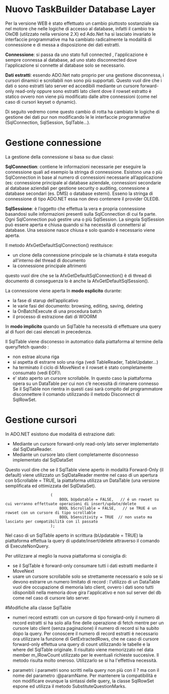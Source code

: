 
# Nuovo TaskBuilder Database Layer

Per la versione WEB è stato effettuato un cambio piuttosto sostanziale sia nel motore che nelle logiche di accesso al database, infatti il cambio tra OleDB (utilzzato nella versione 2.X) ed Ado.Net ha si lasciato invariato le interfaccie programmative ma ha cambiato radicalmente la modalità di connessione e di messa a disposizione dei dati estratti.

**Connessione**: si passa da uno stato full connected , l'applicazione è sempre connessa al database, ad uno stato disconnected dove  l'applicazione si connette al database solo se necessario.

**Dati estratti**: essendo ADO.Net nato proprio per una gestione disconnessa, i cursori dinamici e scrollabili non sono più supportati. Questo vuol dire che i dati o sono estratti lato server ed accedibili mediante un cursore forward-only read-only oppure sono estratti lato client dove il rowset estratto è statico ovvero non viene più modificato dalle altre connessioni (come nel caso di cursori keyset o dynamic).

Di seguito vedremo come questo cambio di rotta ha cambiato le logiche di gestione dei dati pur non modificando le le interfaccie programmative (SqlConnection, SqlSession, SqlTable...).



# Gestione connessione
La gestione della connessione si basa su due classi:

**SqlConnection**: contiene le informazioni necessarie per eseguire la connessione quali ad esempio la stringa di connessione. Esistono una o più SqlConnection in base al numero di connessioni necessarie all’applicazione (es: connessione principale al database aziendale, connessioni secondarie al database aziendali per gestione security o auditing, connessione a database secondari (es. DMS) o database esterni). Esseno la stringa di connessione di tipo ADO.NET essa non devo contenere il provider OLEDB.

**SqlSessione**: è l’oggetto che effettua la vera e propria connessione basandosi sulle informazioni presenti sulla SqlConnection di cui fa parte.  Ogni SqlConnection può gestire una o più SqlSession. 
La singola SqlSession può essere aperta e chiusa quando si ha necessità di connettersi al database.
Una sessione nasce chiusa e solo quando è necessario viene aperta.

Il metodo AfxGetDefaultSqlConnection() restituisce:
-	un clone della connessione principale se la chiamata è stata eseguita all'interno del thread di documento
-	la connessione principale altrimenti

questo vuol dire che se la AfxGetDefaultSqlConnection() è di thread di documento di conseguenza lo è anche la AfxGetDefaultSqlSession(). 

La connessione viene aperta
In **modo esplicito** durante:
* 	la fase di starup dell’applicativo
*	le varie fasi del documento: browsing, editing, saving, deleting
*	la OnBatchExecute di una procedura batch
*	il processo di estrazione dati di WOORM

In **modo implicito** quando un SqlTable ha necessità di effettuare una query al di fuori dei casi elencati in precedenza.

Il SqlTable viene disconesso in automatico dalla piattaforma al termine della query/fetch quando :
-	non estrae alcuna riga
-	si aspetta di estrarre solo una riga (vedi TableReader, TableUpdater…)
-	ha terminato il ciclo di MoveNext e il rowset è stato completamente consumato (vedi EOF)\
-	e’ stato aperto un cursore scrollabile. In questo caso la piattaforma opera su un DataTable per cui non c’è necessità di rimanere connesso
Se il SqlTable non rientra in questi casi sarà compito del programmatore disconnettere il comando utilizzando il metodo Disconnect di SqlRowSet.


# Gestione cursori

In ADO.NET esistono due modalità di estrazione dati:
-	Mediante un cursore forward-only read-only lato server  implementato dal SqlDataReader. 
-	Mediante un cursore lato client completamente disconnesso implementato dal SqlDataSet

Questo vuol dire che se il SqlTable viene aperto in modalità Forward-Only (il default) viene utilizzato un SqlDataReader mentre nel caso di un apertura con bScrollable = TRUE, la piattaforma utilizza un DataTable (una versione semplificata ed ottimizzata del SqlDataSet).

```virtual	void Open
					(
						BOOL bUpdatable = FALSE,   // é un rowset su cui verranno effettuate operazioni di insert/update/delete
						BOOL bScrollable = FALSE,   // se TRUE é un rowset con un cursore di tipo scrollable
						BOOL bSensitivity = TRUE  // non usato ma lasciato per compatibilità con il passato
					);
 ```
 Nel caso di un SqlTable aperto in scrittura (bUpdatable = TRUE) la piattaforma effettua la query di update/insert/delete attraverso il comando di ExecuteNonQuery.
 
 Per utilizzare al meglio la nuova piattaforma si consiglia di:
  - se il SqlTable è forward-only consumare tutti i dati estratti mediante il MoveNext 
  - usare un cursore scrollabile solo se strettamente necessario e solo se si devono estrarre un numero limitato di record : l'utilizzo di un DataTable vuol dire occupazione di memoria lato client, ovvero i dati sono tutti idisponibili nella memoria dove gira l'applicativo e non sul server del db come nel caso di cursore lato server. 
  
  
#Modifiche alla classe SqlTable

- numeri record estratti: con un cursore di tipo forward-only il numero di record estratti si ha solo alla fine delle operazione di fetch mentre per un cursore lato client (senza paginazione) il numero di record si ha subito dopo la query.
Per conoscere il numero di record estratti è necessario ora utilizzare la funzione di GetExtractedRows, che ne caso di cursore forward-only effettua una query di count utilizzando le tabelle e la where del SqlTable originale. Il risultato viene memorizzato nel data member m_lRowCount utilizzato per le eventuali richieste succesive.  Il metodo risulta molto oneroso. Utilizzarlo se si ha l'effettiva necessità.

- parametri: i parametri sono scritti nella query non più con il ? ma con il nome del parametro :@paramName. Per mantenere la compatibilità e non modificare ovunque la sintassi delle query, la classe SqlRowSet espone ed utilizza il metodo SubstituteQuestionMarks. 

  
